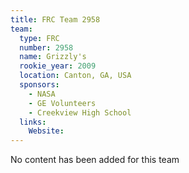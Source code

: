 ```yaml
---
title: FRC Team 2958
team:
  type: FRC
  number: 2958
  name: Grizzly's
  rookie_year: 2009
  location: Canton, GA, USA
  sponsors:
    - NASA
    - GE Volunteers
    - Creekview High School
  links:
    Website: 
---
```

No content has been added for this team